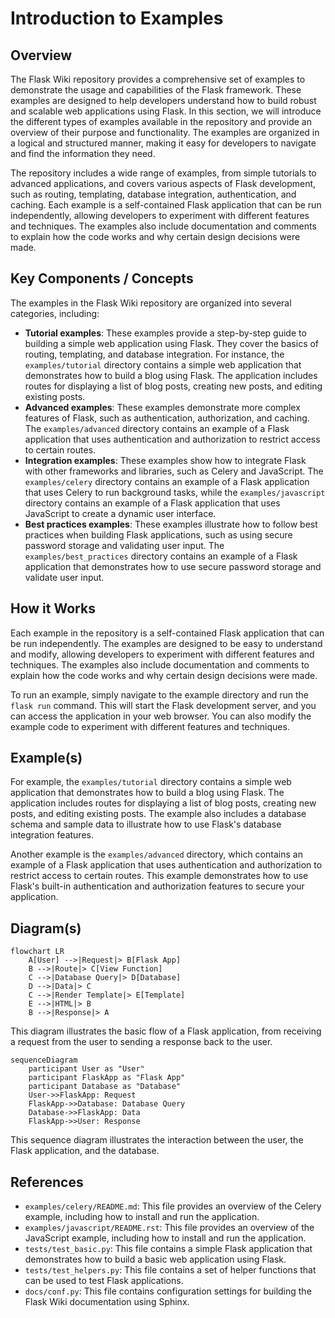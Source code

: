 # Introduction to Examples
## Overview
The Flask Wiki repository provides a comprehensive set of examples to demonstrate the usage and capabilities of the Flask framework. These examples are designed to help developers understand how to build robust and scalable web applications using Flask. In this section, we will introduce the different types of examples available in the repository and provide an overview of their purpose and functionality. The examples are organized in a logical and structured manner, making it easy for developers to navigate and find the information they need.

The repository includes a wide range of examples, from simple tutorials to advanced applications, and covers various aspects of Flask development, such as routing, templating, database integration, authentication, and caching. Each example is a self-contained Flask application that can be run independently, allowing developers to experiment with different features and techniques. The examples also include documentation and comments to explain how the code works and why certain design decisions were made.

## Key Components / Concepts
The examples in the Flask Wiki repository are organized into several categories, including:

* **Tutorial examples**: These examples provide a step-by-step guide to building a simple web application using Flask. They cover the basics of routing, templating, and database integration. For instance, the `examples/tutorial` directory contains a simple web application that demonstrates how to build a blog using Flask. The application includes routes for displaying a list of blog posts, creating new posts, and editing existing posts.
* **Advanced examples**: These examples demonstrate more complex features of Flask, such as authentication, authorization, and caching. The `examples/advanced` directory contains an example of a Flask application that uses authentication and authorization to restrict access to certain routes.
* **Integration examples**: These examples show how to integrate Flask with other frameworks and libraries, such as Celery and JavaScript. The `examples/celery` directory contains an example of a Flask application that uses Celery to run background tasks, while the `examples/javascript` directory contains an example of a Flask application that uses JavaScript to create a dynamic user interface.
* **Best practices examples**: These examples illustrate how to follow best practices when building Flask applications, such as using secure password storage and validating user input. The `examples/best_practices` directory contains an example of a Flask application that demonstrates how to use secure password storage and validate user input.

## How it Works
Each example in the repository is a self-contained Flask application that can be run independently. The examples are designed to be easy to understand and modify, allowing developers to experiment with different features and techniques. The examples also include documentation and comments to explain how the code works and why certain design decisions were made.

To run an example, simply navigate to the example directory and run the `flask run` command. This will start the Flask development server, and you can access the application in your web browser. You can also modify the example code to experiment with different features and techniques.

## Example(s)
For example, the `examples/tutorial` directory contains a simple web application that demonstrates how to build a blog using Flask. The application includes routes for displaying a list of blog posts, creating new posts, and editing existing posts. The example also includes a database schema and sample data to illustrate how to use Flask's database integration features.

Another example is the `examples/advanced` directory, which contains an example of a Flask application that uses authentication and authorization to restrict access to certain routes. This example demonstrates how to use Flask's built-in authentication and authorization features to secure your application.

## Diagram(s)
```mermaid
flowchart LR
    A[User] -->|Request|> B[Flask App]
    B -->|Route|> C[View Function]
    C -->|Database Query|> D[Database]
    D -->|Data|> C
    C -->|Render Template|> E[Template]
    E -->|HTML|> B
    B -->|Response|> A
```
This diagram illustrates the basic flow of a Flask application, from receiving a request from the user to sending a response back to the user.

```mermaid
sequenceDiagram
    participant User as "User"
    participant FlaskApp as "Flask App"
    participant Database as "Database"
    User->>FlaskApp: Request
    FlaskApp->>Database: Database Query
    Database->>FlaskApp: Data
    FlaskApp->>User: Response
```
This sequence diagram illustrates the interaction between the user, the Flask application, and the database.

## References
* `examples/celery/README.md`: This file provides an overview of the Celery example, including how to install and run the application.
* `examples/javascript/README.rst`: This file provides an overview of the JavaScript example, including how to install and run the application.
* `tests/test_basic.py`: This file contains a simple Flask application that demonstrates how to build a basic web application using Flask.
* `tests/test_helpers.py`: This file contains a set of helper functions that can be used to test Flask applications.
* `docs/conf.py`: This file contains configuration settings for building the Flask Wiki documentation using Sphinx.